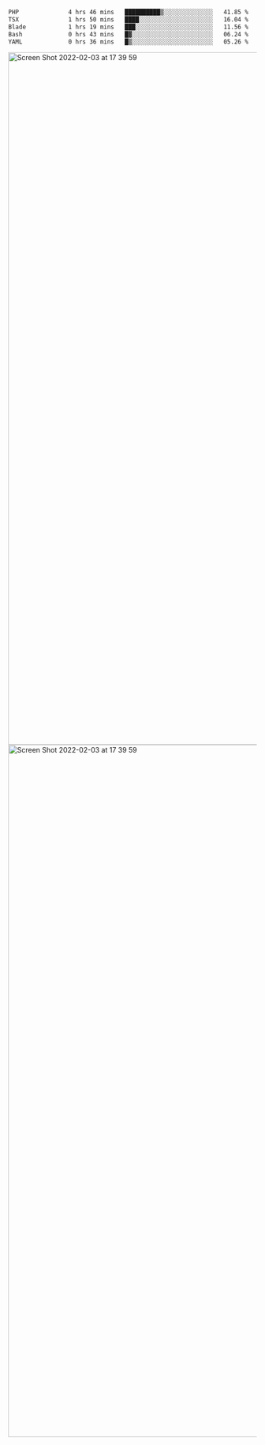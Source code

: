 <!--START_SECTION:waka-->

```txt
PHP              4 hrs 46 mins   ██████████▒░░░░░░░░░░░░░░   41.85 %
TSX              1 hrs 50 mins   ████░░░░░░░░░░░░░░░░░░░░░   16.04 %
Blade            1 hrs 19 mins   ███░░░░░░░░░░░░░░░░░░░░░░   11.56 %
Bash             0 hrs 43 mins   █▓░░░░░░░░░░░░░░░░░░░░░░░   06.24 %
YAML             0 hrs 36 mins   █▒░░░░░░░░░░░░░░░░░░░░░░░   05.26 %
```

<!--END_SECTION:waka-->

<img width="1400" alt="Screen Shot 2022-02-03 at 17 39 59" src="https://user-images.githubusercontent.com/45716542/152387304-f2b60485-53a6-4f4b-a818-5cefb1b0c0ae.png">
<img width="1400" alt="Screen Shot 2022-02-03 at 17 39 59" src="https://user-images.githubusercontent.com/45716542/152387273-ea5cdf21-2a45-44da-8bef-00c1763b1d42.png">
